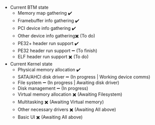 - Current BTM state
  - Memory map gathering       :heavy_check_mark:
  - Framebuffer info gathering :heavy_check_mark:
  - PCI device info gathering  :heavy_check_mark:
  - Other device info gathering:heavy_multiplication_x: (To do)
  - PE32+ header run support   :heavy_check_mark:
  - PE32 header run support    :heavy_minus_sign: (To finish)
  - ELF header run support     :heavy_multiplication_x: (To do)
- Current Kernel state
  - Physical memory allocation :heavy_check_mark:
  - SATA/AHCI disk driver      :heavy_minus_sign:       (In progress | Working device comms)
  - File system                :heavy_minus_sign:       (In progress | Awaiting disk driver)
  - Disk management            :heavy_minus_sign:       (In progress)
  - Virtual memory allocation  :heavy_multiplication_x: (Awaiting Filesystem)
  - Multitasking               :heavy_multiplication_x: (Awaiting Virtual memory)
  - Other necessary drivers    :heavy_multiplication_x: (Awaiting All above)
  - Basic UI                   :heavy_multiplication_x: (Awaiting All above)
